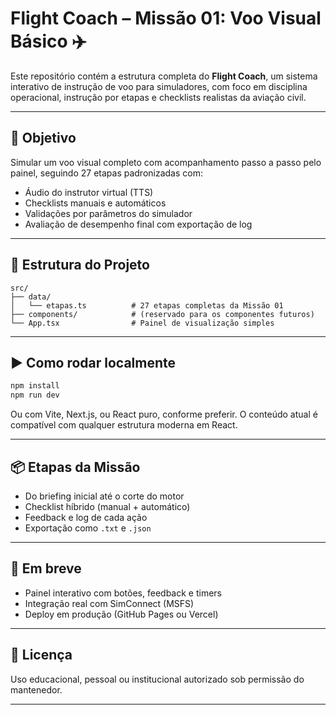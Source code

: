 # Flight Coach – Missão 01: Voo Visual Básico ✈️

Este repositório contém a estrutura completa do **Flight Coach**, um sistema interativo de instrução de voo para simuladores, com foco em disciplina operacional, instrução por etapas e checklists realistas da aviação civil.

---

## 🎯 Objetivo

Simular um voo visual completo com acompanhamento passo a passo pelo painel, seguindo 27 etapas padronizadas com:

- Áudio do instrutor virtual (TTS)
- Checklists manuais e automáticos
- Validações por parâmetros do simulador
- Avaliação de desempenho final com exportação de log

---

## 🧱 Estrutura do Projeto

```
src/
├── data/
│   └── etapas.ts          # 27 etapas completas da Missão 01
├── components/            # (reservado para os componentes futuros)
└── App.tsx                # Painel de visualização simples
```

---

## ▶️ Como rodar localmente

```bash
npm install
npm run dev
```

Ou com Vite, Next.js, ou React puro, conforme preferir. O conteúdo atual é compatível com qualquer estrutura moderna em React.

---

## 📦 Etapas da Missão

- Do briefing inicial até o corte do motor
- Checklist híbrido (manual + automático)
- Feedback e log de cada ação
- Exportação como `.txt` e `.json`

---

## 🚀 Em breve

- Painel interativo com botões, feedback e timers
- Integração real com SimConnect (MSFS)
- Deploy em produção (GitHub Pages ou Vercel)

---

## 📁 Licença

Uso educacional, pessoal ou institucional autorizado sob permissão do mantenedor.

---
